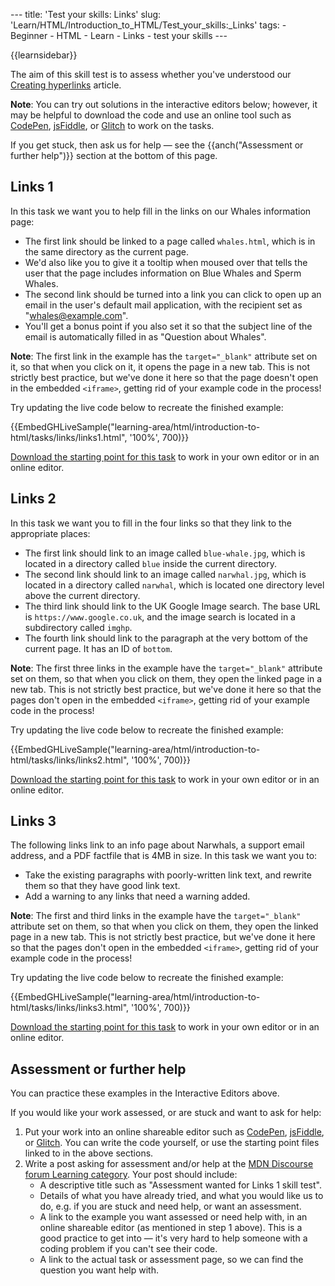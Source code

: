--- title: 'Test your skills: Links' slug: 'Learn/HTML/Introduction\_to\_HTML/Test\_your\_skills:\_Links' tags: - Beginner - HTML - Learn - Links - test your skills ---

{{learnsidebar}}

The aim of this skill test is to assess whether you've understood our [Creating hyperlinks](/en-US/docs/Learn/HTML/Introduction_to_HTML/Creating_hyperlinks) article.

**Note**: You can try out solutions in the interactive editors below; however, it may be helpful to download the code and use an online tool such as [CodePen](https://codepen.io/), [jsFiddle](https://jsfiddle.net/), or [Glitch](https://glitch.com/) to work on the tasks.  
  
If you get stuck, then ask us for help — see the {{anch("Assessment or further help")}} section at the bottom of this page.

Links 1
-------

In this task we want you to help fill in the links on our Whales information page:

-   The first link should be linked to a page called `whales.html`, which is in the same directory as the current page.
-   We'd also like you to give it a tooltip when moused over that tells the user that the page includes information on Blue Whales and Sperm Whales.
-   The second link should be turned into a link you can click to open up an email in the user's default mail application, with the recipient set as "whales@example.com".
-   You'll get a bonus point if you also set it so that the subject line of the email is automatically filled in as "Question about Whales".

**Note**: The first link in the example has the `target="_blank"` attribute set on it, so that when you click on it, it opens the page in a new tab. This is not strictly best practice, but we've done it here so that the page doesn't open in the embedded `<iframe>`, getting rid of your example code in the process!

Try updating the live code below to recreate the finished example:

{{EmbedGHLiveSample("learning-area/html/introduction-to-html/tasks/links/links1.html", '100%', 700)}}

[Download the starting point for this task](https://github.com/mdn/learning-area/blob/master/html/introduction-to-html/tasks/links/links1-download.html) to work in your own editor or in an online editor.

Links 2
-------

In this task we want you to fill in the four links so that they link to the appropriate places:

-   The first link should link to an image called `blue-whale.jpg`, which is located in a directory called `blue` inside the current directory.
-   The second link should link to an image called `narwhal.jpg`, which is located in a directory called `narwhal`, which is located one directory level above the current directory.
-   The third link should link to the UK Google Image search. The base URL is `https://www.google.co.uk`, and the image search is located in a subdirectory called `imghp`.
-   The fourth link should link to the paragraph at the very bottom of the current page. It has an ID of `bottom`.

**Note**: The first three links in the example have the `target="_blank"` attribute set on them, so that when you click on them, they open the linked page in a new tab. This is not strictly best practice, but we've done it here so that the pages don't open in the embedded `<iframe>`, getting rid of your example code in the process!

Try updating the live code below to recreate the finished example:

{{EmbedGHLiveSample("learning-area/html/introduction-to-html/tasks/links/links2.html", '100%', 700)}}

[Download the starting point for this task](https://github.com/mdn/learning-area/blob/master/html/introduction-to-html/tasks/links/links2-download.html) to work in your own editor or in an online editor.

Links 3
-------

The following links link to an info page about Narwhals, a support email address, and a PDF factfile that is 4MB in size. In this task we want you to:

-   Take the existing paragraphs with poorly-written link text, and rewrite them so that they have good link text.
-   Add a warning to any links that need a warning added.

**Note**: The first and third links in the example have the `target="_blank"` attribute set on them, so that when you click on them, they open the linked page in a new tab. This is not strictly best practice, but we've done it here so that the pages don't open in the embedded `<iframe>`, getting rid of your example code in the process!

Try updating the live code below to recreate the finished example:

{{EmbedGHLiveSample("learning-area/html/introduction-to-html/tasks/links/links3.html", '100%', 700)}}

[Download the starting point for this task](https://github.com/mdn/learning-area/blob/master/html/introduction-to-html/tasks/links/links3-download.html) to work in your own editor or in an online editor.

Assessment or further help
--------------------------

You can practice these examples in the Interactive Editors above.

If you would like your work assessed, or are stuck and want to ask for help:

1.  Put your work into an online shareable editor such as [CodePen](https://codepen.io/), [jsFiddle](https://jsfiddle.net/), or [Glitch](https://glitch.com/). You can write the code yourself, or use the starting point files linked to in the above sections.
2.  Write a post asking for assessment and/or help at the <a href="https://discourse.mozilla.org/c/mdn/learn" class="external external-icon">MDN Discourse forum Learning category</a>. Your post should include:
    -   A descriptive title such as "Assessment wanted for Links 1 skill test".
    -   Details of what you have already tried, and what you would like us to do, e.g. if you are stuck and need help, or want an assessment.
    -   A link to the example you want assessed or need help with, in an online shareable editor (as mentioned in step 1 above). This is a good practice to get into — it's very hard to help someone with a coding problem if you can't see their code.
    -   A link to the actual task or assessment page, so we can find the question you want help with.
